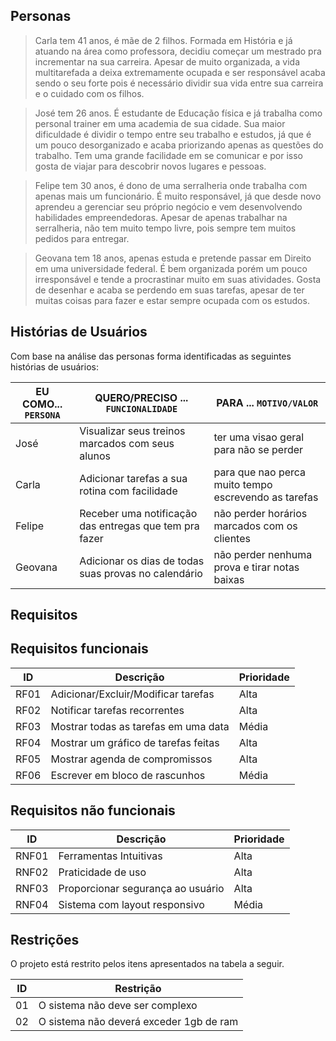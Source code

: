 
## Personas

>Carla tem 41 anos, é mãe de 2 filhos. Formada em História e já atuando na área como professora, decidiu começar um mestrado pra incrementar na sua carreira.
Apesar de muito organizada, a vida multitarefada a deixa extremamente ocupada e ser responsável acaba sendo o seu forte pois é necessário dividir sua vida entre
sua carreira e o cuidado com os filhos.

>José tem 26 anos. É estudante de Educação física e já trabalha como personal trainer em uma academia de sua cidade. Sua maior dificuldade é dividir o tempo 
entre seu trabalho e estudos, já que é um pouco desorganizado e acaba priorizando apenas as questões do trabalho. Tem uma grande facilidade em se comunicar e por 
isso gosta de viajar para descobrir novos lugares e pessoas.

>Felipe tem 30 anos, é dono de uma serralheria onde trabalha com apenas mais um funcionário. É muito responsável, já que desde novo aprendeu a gerenciar seu próprio 
negócio e vem desenvolvendo habilidades empreendedoras. Apesar de  apenas trabalhar na serralheria, não tem muito tempo livre, pois sempre tem muitos pedidos
para entregar.

>Geovana tem 18 anos, apenas estuda e pretende passar em Direito em uma universidade federal. É bem organizada porém um pouco irresponsável e tende a procrastinar 
muito em suas atividades. Gosta de desenhar e acaba se perdendo em suas tarefas, apesar de ter muitas coisas para fazer e estar sempre ocupada com os estudos.

## Histórias de Usuários

Com base na análise das personas forma identificadas as seguintes histórias de usuários:

|EU COMO... `PERSONA`| QUERO/PRECISO ... `FUNCIONALIDADE` |PARA ... `MOTIVO/VALOR`                 |
|--------------------|------------------------------------|----------------------------------------|
|José                |Visualizar seus treinos marcados com seus alunos  |  ter uma visao geral para não se perder|
|Carla               |Adicionar tarefas a sua rotina com facilidade | para que nao perca muito tempo escrevendo as tarefas |
|Felipe              |Receber uma notificação das entregas que tem pra fazer|não perder horários marcados com os clientes|
|Geovana             |Adicionar os dias de todas suas provas no calendário|não perder nenhuma prova e tirar notas baixas |



## Requisitos
## Requisitos funcionais

|ID     | Descrição                         |Prioridade |
|-------|-----------------------------------|-----------|
|RF01   |Adicionar/Excluir/Modificar tarefas|Alta       |
|RF02   |Notificar tarefas recorrentes      |Alta       |
|RF03   |Mostrar todas as tarefas em uma data|Média     |
|RF04   |Mostrar um gráfico de tarefas feitas|Alta      |
|RF05   |Mostrar agenda de compromissos      |Alta      |
|RF06   |Escrever em bloco de rascunhos      |Média     |

## Requisitos não funcionais

|ID     | Descrição                          |Prioridade|
|-------|------------------------------------|----------|
|RNF01  |Ferramentas Intuitivas              |Alta      |
|RNF02  |Praticidade de uso                  |Alta      |
|RNF03  |Proporcionar segurança ao usuário   |Alta      |
|RNF04  |Sistema com layout responsivo       |Média     |






## Restrições

O projeto está restrito pelos itens apresentados na tabela a seguir.

|ID| Restrição                                             |
|--|-------------------------------------------------------|
|01| O sistema não deve ser complexo                       |
|02| O sistema não deverá exceder 1gb de ram               |





